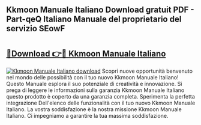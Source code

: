 ## Kkmoon Manuale Italiano Download gratuit PDF - Part-qeQ Italiano Manuale del proprietario del servizio SEowF

# <h2><a href="http://dfffngx.blite.top/?on=Kkmoon+Manuale+Italiano">🔗Download 👉🔴 Kkmoon Manuale Italiano</a></h2>

[![Kkmoon Manuale Italiano download](https://i.imgur.com/lujVjoI.png)](http://dfffngx.blite.top/?on=Kkmoon+Manuale+Italiano)
Scopri nuove opportunità benvenuto nel mondo delle possibilità con il tuo nuovo Kkmoon Manuale Italiano! Questo Manuale esplora il suo potenziale di creatività e innovazione. Si prega di leggere le informazioni sulla garanzia Kkmoon Manuale Italiano questo prodotto è coperto da una garanzia completa. Sperimenta la perfetta integrazione Dell'elenco delle funzionalità con il tuo nuovo Kkmoon Manuale Italiano. La vostra soddisfazione è la nostra missione Kkmoon Manuale Italiano. Ci impegniamo a garantire la tua massima soddisfazione.
